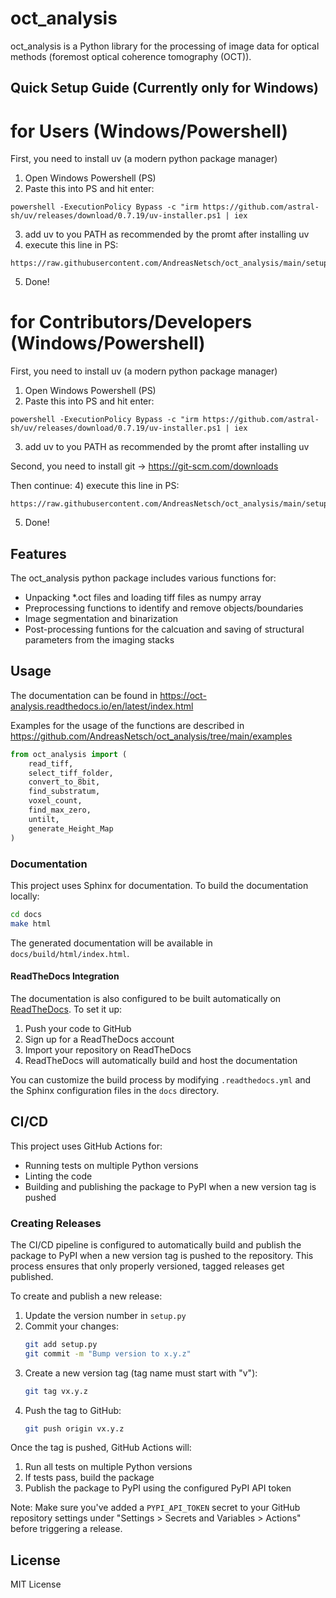 # oct_analysis

oct_analysis is a Python library for the processing of image data for optical methods (foremost optical coherence tomography (OCT)).

## Quick Setup Guide (Currently only for Windows)

# for Users (Windows/Powershell)

First, you need to install uv (a modern python package manager)
1) Open Windows Powershell (PS)
2) Paste this into PS and hit enter:
```PS
powershell -ExecutionPolicy Bypass -c "irm https://github.com/astral-sh/uv/releases/download/0.7.19/uv-installer.ps1 | iex
```
3) add uv to you PATH as recommended by the promt after installing uv
4) execute this line in PS:
```PS
https://raw.githubusercontent.com/AndreasNetsch/oct_analysis/main/setup/setup_user.ps1
```
5) Done!

# for Contributors/Developers (Windows/Powershell)
First, you need to install uv (a modern python package manager)
1) Open Windows Powershell (PS)
2) Paste this into PS and hit enter:
```PS
powershell -ExecutionPolicy Bypass -c "irm https://github.com/astral-sh/uv/releases/download/0.7.19/uv-installer.ps1 | iex
```
3) add uv to you PATH as recommended by the promt after installing uv

Second, you need to install git -> https://git-scm.com/downloads

Then continue:
4) execute this line in PS:
```PS
https://raw.githubusercontent.com/AndreasNetsch/oct_analysis/main/setup/setup_dev.ps1
```
5) Done!


## Features

The oct_analysis python package includes various functions for:

- Unpacking *.oct files and loading tiff files as numpy array
- Preprocessing functions to identify and remove objects/boundaries
- Image segmentation and binarization
- Post-processing funtions for the calcuation and saving of structural parameters from the imaging stacks

## Usage
The documentation can be found in https://oct-analysis.readthedocs.io/en/latest/index.html

Examples for the usage of the functions are described in https://github.com/AndreasNetsch/oct_analysis/tree/main/examples

```python
from oct_analysis import (
    read_tiff,
    select_tiff_folder,
    convert_to_8bit,
    find_substratum,
    voxel_count,
    find_max_zero,
    untilt,
    generate_Height_Map
)
```


### Documentation

This project uses Sphinx for documentation. To build the documentation locally:

```bash
cd docs
make html
```

The generated documentation will be available in `docs/build/html/index.html`.

#### ReadTheDocs Integration

The documentation is also configured to be built automatically on [ReadTheDocs](https://readthedocs.org/). To set it up:

1. Push your code to GitHub
2. Sign up for a ReadTheDocs account
3. Import your repository on ReadTheDocs
4. ReadTheDocs will automatically build and host the documentation

You can customize the build process by modifying `.readthedocs.yml` and the Sphinx configuration files in the `docs` directory.

## CI/CD

This project uses GitHub Actions for:

- Running tests on multiple Python versions
- Linting the code
- Building and publishing the package to PyPI when a new version tag is pushed

### Creating Releases

The CI/CD pipeline is configured to automatically build and publish the package to PyPI when a new version tag is pushed to the repository. This process ensures that only properly versioned, tagged releases get published.

To create and publish a new release:

1. Update the version number in `setup.py`
2. Commit your changes:
   ```bash
   git add setup.py
   git commit -m "Bump version to x.y.z"
   ```
3. Create a new version tag (tag name must start with "v"):
   ```bash
   git tag vx.y.z
   ```
4. Push the tag to GitHub:
   ```bash
   git push origin vx.y.z
   ```

Once the tag is pushed, GitHub Actions will:

1. Run all tests on multiple Python versions
2. If tests pass, build the package
3. Publish the package to PyPI using the configured PyPI API token

Note: Make sure you've added a `PYPI_API_TOKEN` secret to your GitHub repository settings under "Settings > Secrets and Variables > Actions" before triggering a release.

## License

MIT License
